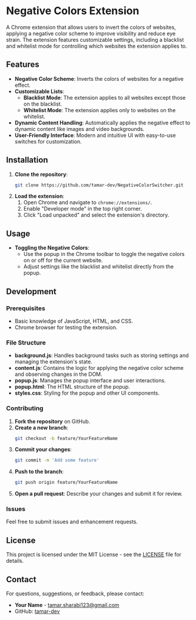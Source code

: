 # Negative Colors Extension

A Chrome extension that allows users to invert the colors of websites, applying a negative color scheme to improve visibility and reduce eye strain. The extension features customizable settings, including a blacklist and whitelist mode for controlling which websites the extension applies to.

## Features

- **Negative Color Scheme**: Inverts the colors of websites for a negative effect.
- **Customizable Lists**: 
  - **Blacklist Mode**: The extension applies to all websites except those on the blacklist.
  - **Whitelist Mode**: The extension applies only to websites on the whitelist.
- **Dynamic Content Handling**: Automatically applies the negative effect to dynamic content like images and video backgrounds.
- **User-Friendly Interface**: Modern and intuitive UI with easy-to-use switches for customization.

## Installation

1. **Clone the repository**:
    ```bash
    git clone https://github.com/tamar-dev/NegativeColorSwitcher.git
    ```
2. **Load the extension**:
    1. Open Chrome and navigate to `chrome://extensions/`.
    2. Enable "Developer mode" in the top right corner.
    3. Click "Load unpacked" and select the extension's directory.

## Usage

- **Toggling the Negative Colors**: 
  - Use the popup in the Chrome toolbar to toggle the negative colors on or off for the current website.
  - Adjust settings like the blacklist and whitelist directly from the popup.

## Development

### Prerequisites

- Basic knowledge of JavaScript, HTML, and CSS.
- Chrome browser for testing the extension.

### File Structure

- **background.js**: Handles background tasks such as storing settings and managing the extension's state.
- **content.js**: Contains the logic for applying the negative color scheme and observing changes in the DOM.
- **popup.js**: Manages the popup interface and user interactions.
- **popup.html**: The HTML structure of the popup.
- **styles.css**: Styling for the popup and other UI components.

### Contributing

1. **Fork the repository** on GitHub.
2. **Create a new branch**:
    ```bash
    git checkout -b feature/YourFeatureName
    ```
3. **Commit your changes**:
    ```bash
    git commit -m 'Add some feature'
    ```
4. **Push to the branch**:
    ```bash
    git push origin feature/YourFeatureName
    ```
5. **Open a pull request**: Describe your changes and submit it for review.

### Issues

Feel free to submit issues and enhancement requests.

## License

This project is licensed under the MIT License - see the [LICENSE](LICENSE) file for details.

## Contact

For questions, suggestions, or feedback, please contact:
- **Your Name** - [tamar.sharabi123@gmail.com](mailto:tamar.sharabi123@gmail.com)
- GitHub: [tamar-dev](https://github.com/tamar-dev)
